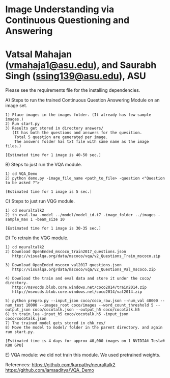# Image Understanding via Continuous Questioning and Answering
# Vatsal Mahajan (vmahaja1@asu.edu), and Saurabh Singh (ssing139@asu.edu), ASU

Please see the requirements file for the installing dependencies.

A) Steps to run the trained Continuous Question Answering Module on an image set. 
	
	1) Place images in the images folder. (It already has few sample images.)
	2) Run start.py
	3) Results get stored in directory answers/
	   (It has both the questions and answers for the quesition.
	    Total 5 question are generated per image.
	    The answers folder has txt file with same name as the image files.)

	[Estimated time for 1 image is 40-50 sec.]


B) Steps to just run the VQA module.
	
	1) cd VQA_Demo
	2) python demo.py -image_file_name <path_to_file> -question <"Question to be asked ?">

	[Estimated time for 1 image is 5 sec.]


C) Steps to just run VQG module.
	
	1) cd neuraltalk2
	2) th eval.lua -model ../model/model_id.t7 -image_folder ../images -sample_max 1 -beam_size 10

	[Estimated time for 1 image is 30-35 sec.]


D) To retrain the VQG module.
        
	1) cd neuraltalk2
	2) Download OpenEnded_mscoco_train2017_questions.json
	   http://visualqa.org/data/mscoco/vqa/v2_Questions_Train_mscoco.zip

	3) Download OpenEnded_mscoco_val2017_questions.json
	   http://visualqa.org/data/mscoco/vqa/v2_Questions_Val_mscoco.zip

	4) Download the train and eval data and store it under the coco/ directory.
	   http://msvocds.blob.core.windows.net/coco2014/train2014.zip
	   http://msvocds.blob.core.windows.net/coco2014/val2014.zip

	5) python prepro.py --input_json coco/coco_raw.json --num_val 40000 --num_test 10000 --images_root coco/images --word_count_threshold 5 --output_json coco/cocotalk.json --output_h5 coco/cocotalk.h5
	6) th train.lua -input_h5 coco/cocotalk.h5 -input_json coco/cocotalk.json
	7) The trained model gets stored in chk_res/
	8) Move the model to model/ folder in the parent directory. and again run start.py.
	
	[Estimated time is 4 days for approx 40,000 images on 1 NVIDIA® Tesla® K80 GPU]

E) VQA module: we did not train this module. We used pretrained weights.

References:
https://github.com/karpathy/neuraltalk2
https://github.com/iamaaditya/VQA_Demo


